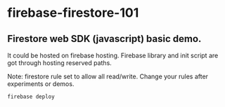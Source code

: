 # firebase-firestore-101

## Firestore web SDK (javascript) basic demo.

It could be hosted on firebase hosting.
Firebase library and init script are got through hosting reserved paths.

Note: firestore rule set to allow all read/write. Change your rules after experiments or demos.

    firebase deploy